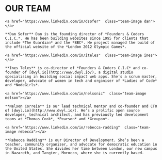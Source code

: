 # OUR TEAM

<div class="about-management">

	<a href="https://www.linkedin.com/in/dsofer"  class="team-image dan"></a>

	**Dan Sofer** Dan is the founding director of *Founders & Coders C.I.C.*. He has been building websites since 1995 for clients that include *The Guardian* and the *BBC*. He project managed the build of the official website of the *London 2012 Olympic Games*.

	<a href="https://www.linkedin.com/in/iteles"  class="team-image ines"></a>

	**Ines Teles** is co-director of *Founders & Coders C.I.C* and co-founder of [dwyl.io](http://www.dwyl.io/), a digital studio specialising in building social impact web apps. She’s a scrum master, developer, advocate of women in tech and organiser of *Ladies of Code* and *NodeGirls*.

	<a href="https://www.linkedin.com/in/nelsonic"  class="team-image nelson"></a>

	**Nelson Correia** is our lead technical mentor and co-founder and CTO of [dwyl.io](http://www.dwyl.io/). He’s a prolific open source developer, technical architect, and has previously led development teams at *Thomas Cook*, *Pearson* and *Groupon*.

	<a href="https://www.linkedin.com/in/rebecca-radding"  class="team-image rebecca"></a>

	**Rebecca Radding** is our Director of Development. She’s been a teacher, community organizer, and advocate for democratic education in the United States. She divides her time between London, our new campus in Nazareth, and Tangier, Morocco, where she is currently based.

</div>

